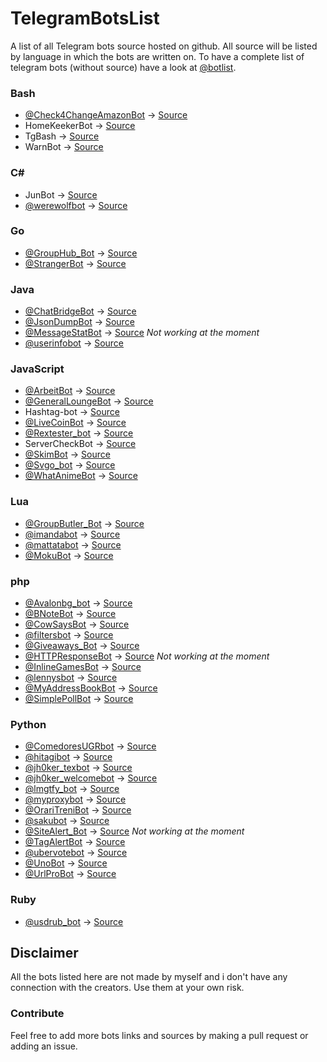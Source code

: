 # TelegramBotsList
A list of all Telegram bots source hosted on github.
All source will be listed by language in which the bots are written on.
To have a complete list of telegram bots (without source) have a look at [@botlist](t.me/botlist).

### Bash
 - [@Check4ChangeAmazonBot](t.me/Check4ChangeAmazonBot) -> [Source](github.com/iicc1/Check4ChangeAmazonBot)
 - HomeKeekerBot -> [Source](github.com/oscarcappa/HomeKeeper)
 - TgBash -> [Source](github.com/iicc1/TgBash)
 - WarnBot -> [Source](github.com/iicc1/WarnBot_Telegram-Bot)

### C# #
 - JunBot -> [Source](github.com/SamueleLorefice/JunBot)
 - [@werewolfbot](t.me/werewolfbot) -> [Source](github.com/parabola949/Werewolf)

### Go
 - [@GroupHub_Bot](t.me/GroupHub_Bot) -> [Source](github.com/livc/GroupHub_Bot)
 - [@StrangerBot](t.me/strangerbot) -> [Source](github.com/Machiel/strangerbot)

### Java
 - [@ChatBridgeBot](t.me/ChatBridgeBot) -> [Source](github.com/nadam/chatbridgebot)
 - [@JsonDumpBot](t.me/JsonDumpBot) -> [Source](github.com/nadam/jsondumpbot)
 - [@MessageStatBot](t.me/MessageStatBot) -> [Source](github.com/aaomidi/MessageStatBot) *Not working at the moment*
 - [@userinfobot](t.me/userinfobot) -> [Source](github.com/nadam/userinfobot)

### JavaScript
 - [@ArbeitBot](t.me/arbeitBot) -> [Source](github.com/arbeitbot/arbeitbot)
 - [@GeneralLoungeBot](t.me/generalloungebot) -> [Source](github.com/6697/secretlounge)
 - Hashtag-bot -> [Source](github.com/6697/hashtag-bot)
 - [@LiveCoinBot](t.me/LiveCoinBot) -> [Source](github.com/kamikazechaser/LiveCoinBot)
 - [@Rextester_bot](t.me/Rextester_bot) -> [Source](bitbucket.org/GingerPlusPlus/rextester-bot/src)
 - ServerCheckBot -> [Source](github.com/kamikazechaser/ServerBot)
 - [@SkimBot](t.me/skimbot) -> [Source](github.com/kamikazechaser/SkimBot)
 - [@Svgo_bot](t.me/Svgo_bot) -> [Source](github.com/svg/svgo)
 - [@WhatAnimeBot](t.me/WhatAnimeBot) -> [Source](github.com/soruly/whatanime.ga-telegram-bot)

### Lua
 - [@GroupButler_Bot](t.me/GroupButler_Bot) -> [Source](github.com/RememberTheAir/GroupButler)
 - [@imandabot](t.me/imandabot) -> [Source](github.com/Imandaneshi/jack-telegram-bot)
 - [@mattatabot](t.me/mattatabot) -> [Source](github.com/matthewhesketh/mattata)
 - [@MokuBot](t.me/MokuBot) -> [Source](github.com/topkecleon/otouto/tree/master)

### php
 - [@Avalonbg_bot](t.me/Avalonbg_bot) -> [Source](github.com/Bluebear171/avlnbot)
 - [@BNoteBot](t.me/BNoteBot) -> [Source](github.com/franci22/BNoteBot)
 - [@CowSaysBot](t.me/CowSaysBot) -> [Source](github.com/danog/cowsaysbot)
 - [@filtersbot](t.me/filtersbot) -> [Source](github.com/danog/filtersbot)
 - [@Giveaways_Bot](t.me/giveaways_bot) -> [Source](github.com/DanySpin97/GiveawaysBot)
 - [@HTTPResponseBot](t.me/HTTPResponseBot) -> [Source](github.com/franci22/httpresponsebot) *Not working at the moment*
 - [@InlineGamesBot](t.me/InlineGamesBot) -> [Source](github.com/jacklul/inlinegamesbot)
 - [@lennysbot](t.me/lennysbot) -> [Source](github.com/danog/lennysbot)
 - [@MyAddressBookBot](t.me/MyAddressBookBot) -> [Source](github.com/DanySpin97/GiveawaysBot)
 - [@SimplePollBot](t.me/SimplePollBot) -> [Source](github.com/kolar/telegram-poll-bot)

### Python
 - [@ComedoresUGRbot](t.me/ComedoresUGRbot) -> [Source](github.com/alejandrocq/ComedoresUGRbot)
 - [@hitagibot](t.me/hitagibot) -> [Source](github.com/77616c6964/hitagibot)
 - [@jh0ker_texbot](t.me/jh0ker_texbot) -> [Source](github.com/jh0ker/texbot)
 - [@jh0ker_welcomebot](t.me/jh0ker_welcomebot) -> [Source](github.com/jh0ker/welcomebot)
 - [@lmgtfy_bot](t.me/lmgtfy_bot) -> [Source](github.com/GabrielRF/telegram-lmgtfy_bot)
 - [@myproxybot](t.me/proxybot) -> [Source](github.com/p-hash/proxybot)
 - [@OrariTreniBot](t.me/OrariTreniBot) -> [Source](github.com/MarcoBuster/OrarioTreniBot)
 - [@sakubot](t.me/sakubot) -> [Source](github.com/luksireiku/polaris)
 - [@SiteAlert_Bot](t.me/SiteAlert_Bot) -> [Source](github.com/ilteoood/SiteAlert-Python) *Not working at the moment*
 - [@TagAlertBot](t.me/TagAlertBot) -> [Source](github.com/pitasi/TagAlertBot)
 - [@ubervotebot](t.me/ubervotebot) -> [Source](github.com/haselkern/ubervotebot)
 - [@UnoBot](t.me/UnoBot) -> [Source](github.com/jh0ker/mau_mau_bot)
 - [@UrlProBot](t.me/UrlProBot) -> [Source](github.com/GabrielRF/telegram-urlprobot)

### Ruby
 - [@usdrub_bot](t.me/usdrub_bot) -> [Source](github.com/m4rr/money_bot)

## Disclaimer
All the bots listed here are not made by myself and i don't have any connection with the creators. Use them at your own risk.

### Contribute
Feel free to add more bots links and sources by making a pull request or adding an issue.
